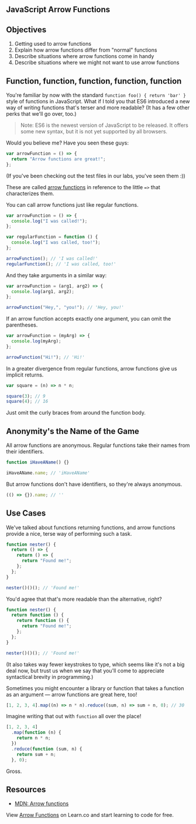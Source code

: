 ## JavaScript Arrow Functions

## Objectives

1. Getting used to arrow functions
2. Explain how arrow functions differ from "normal" functions
3. Describe situations where arrow functions come in handy
4. Describe situations where we might not want to use arrow functions

## Function, function, function, function, function

You're familiar by now with the standard `function foo() { return 'bar' }` style of functions in JavaScript. What if I told you that ES6 introduced a new way of writing functions that's terser and more readable? (It has a few other perks that we'll go over, too.)

> Note: ES6 is the newest version of JavaScript to be released. It offers some new syntax, but it is not yet supported by all browsers.

Would you believe me? Have you seen these guys:

```javascript
var arrowFunction = () => {
  return "Arrow functions are great!";
};
```

(If you've been checking out the test files in our labs, you've seen them :))

These are called [arrow functions](https://developer.mozilla.org/en-US/docs/Web/JavaScript/Reference/Functions/Arrow_functions) in reference to the little `=>` that characterizes them.

You can call arrow functions just like regular functions.

```javascript
var arrowFunction = () => {
  console.log("I was called!");
};

var regularFunction = function () {
  console.log("I was called, too!");
};

arrowFunction(); // 'I was called!'
regularFunction(); // 'I was called, too!'
```

And they take arguments in a similar way:

```javascript
var arrowFunction = (arg1, arg2) => {
  console.log(arg1, arg2);
};

arrowFunction("Hey,", "you!"); // 'Hey, you!'
```

If an arrow function accepts exactly one argument, you can omit the parentheses.

```javascript
var arrowFunction = (myArg) => {
  console.log(myArg);
};

arrowFunction("Hi!"); // 'Hi!'
```

In a greater divergence from regular functions, arrow functions give us implicit returns.

```javascript
var square = (n) => n * n;

square(3); // 9
square(4); // 16
```

Just omit the curly braces from around the function body.

## Anonymity's the Name of the Game

All arrow functions are anonymous. Regular functions take their names from their identifiers.

```javascript
function iHaveAName() {}

iHaveAName.name; // 'iHaveAName'
```

But arrow functions don't have identifiers, so they're always anonymous.

```javascript
(() => {}).name; // ''
```

## Use Cases

We've talked about functions returning functions, and arrow functions provide a nice, terse way of performing such a task.

```javascript
function nester() {
  return () => {
    return () => {
      return "Found me!";
    };
  };
}

nester()()(); // 'Found me!'
```

You'd agree that that's more readable than the alternative, right?

```javascript
function nester() {
  return function () {
    return function () {
      return "Found me!";
    };
  };
}

nester()()(); // 'Found me!'
```

(It also takes way fewer keystrokes to type, which seems like it's not a big deal now, but trust us when we say that you'll come to appreciate syntactical brevity in programming.)

Sometimes you might encounter a library or function that takes a function as an argument — arrow functions are great here, too!

```javascript
[1, 2, 3, 4].map((n) => n * n).reduce((sum, n) => sum + n, 0); // 30
```

Imagine writing that out with `function` all over the place!

```javascript
[1, 2, 3, 4]
  .map(function (n) {
    return n * n;
  })
  .reduce(function (sum, n) {
    return sum + n;
  }, 0);
```

Gross.

## Resources

- [MDN: Arrow functions](https://developer.mozilla.org/en-US/docs/Web/JavaScript/Reference/Functions/Arrow_functions)

<p class='util--hide'>View <a href='https://learn.co/lessons/javascript-arrow-functions'>Arrow Functions</a> on Learn.co and start learning to code for free.</p>
